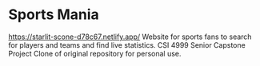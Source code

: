 # Sports Mania
https://starlit-scone-d78c67.netlify.app/
Website for sports fans to search for players and teams and find live statistics.
CSI 4999 Senior Capstone Project
Clone of original repository for personal use.

